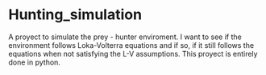 # Hunting_simulation
A proyect to simulate the prey - hunter enviroment. I want to see if the environment follows Loka-Volterra equations and if so, if it still follows the equations when not satisfying the L-V assumptions.
This proyect is entirely done in python.
